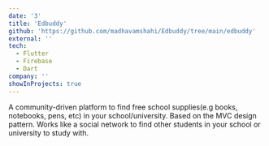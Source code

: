 ```yaml
---
date: '3'
title: 'Edbuddy'
github: 'https://github.com/madhavamshahi/Edbuddy/tree/main/edbuddy'
external: ''
tech:
  - Flutter
  - Firebase
  - Dart
company: ''
showInProjects: true
---
```

A community-driven platform to find free school supplies(e.g books, notebooks, pens, etc) in your school/university.
Based on the MVC design pattern.
Works like a social network to find other students in your school or university to study with.
